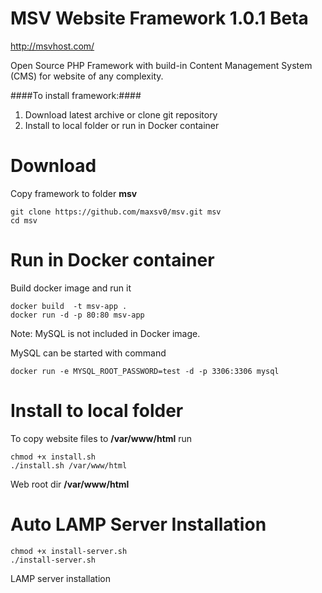 # MSV Website Framework 1.0.1 Beta

http://msvhost.com/

Open Source PHP Framework with build-in Content Management System (CMS) for website of any complexity.

####To install framework:####
1. Download latest archive or clone git repository
2. Install to local folder or run in Docker container



# Download

Copy framework to folder **msv**
```
git clone https://github.com/maxsv0/msv.git msv
cd msv
```


# Run in Docker container

Build docker image and run it
```
docker build  -t msv-app .   
docker run -d -p 80:80 msv-app
```

Note: MySQL is not included in Docker image.

MySQL can be started with command
```
docker run -e MYSQL_ROOT_PASSWORD=test -d -p 3306:3306 mysql
```



# Install to local folder

To copy website files to  **/var/www/html** run 
```
chmod +x install.sh 
./install.sh /var/www/html
```
Web root dir  **/var/www/html**

# Auto LAMP Server Installation
```
chmod +x install-server.sh 
./install-server.sh
```
LAMP server installation


